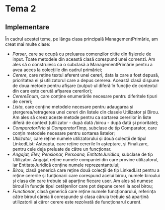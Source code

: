 # Tema 2

## Implementare

În cadrul acestei teme, pe lânga clasa principală ManagementPrimărie, am creat mai multe clase:
- _Parser_, care se ocupă cu preluarea comenzilor citite din fișierele de input. Toate metodele din această clasă corespund unei comenzi. Am ales să o construiesc ca o subclasă a ManagementPrimărie pentru a avea acces la colecțiile din cadrul primăriei;
- _Cerere_, care reține textul aferent unei cereri, data la care a fost depusă, prioritatea ei și utilizatorul care a depus cererea. Această clasă dispune de doua metode pentru afișare (output-ul diferă în funcție de contextul din care este cerută afișarea cererilor);
- _CerereEnum_, care conține enumerările necesare pentru diferitele tipuri de cereri;
- _Lista_, care conține metodele necesare pentru adaugarea și ștergerea/retragerea unei cereri din listele din clasele Utilizator și Birou. Am ales să creez aceste metode pentru ca sortarea cererilor în liste diferă de context (utilizator - după dată /birou - după dată și prioritate);
- _ComparatorPrio_ și _ComparatorTimp_, subclase de tip Comparator, care conțin metodele necesare pentru sortarea listelor;
- _Utilizator_, care reține numele utilizatorului și două colecții de tipul LinkedList<Cerere>: Asteapta, care reține cererile în așteptare, și Finalizare, pentru cele deja preluate de către un funcționar.
- _Angajat, Elev, Pensionar, Persoana, EntitateJuridica_, subclase de tip Utilizator. Angajat reține numele companiei din care provine utilizatorul, iar EntitateJuridică conține numele reprezentantului;
- _Birou_, clasă generică care reține două colecții de tip LinkedList pentru a reține cererile și funționarii care corespund acelui birou, numele biroului și clasa din care trebuie să aparține fiecare user. Am ales să numesc biroul în funcție tipul cetățenilor care pot depune cereri la acel birou; 
- _Functionar_, clasă generică care reține numele funcționarului, referința către biroul căreia îi corespunde și clasa căruia trebuie să aparțină utilizatorii ai căror cerere este rezolvată de funcționarul curent.
